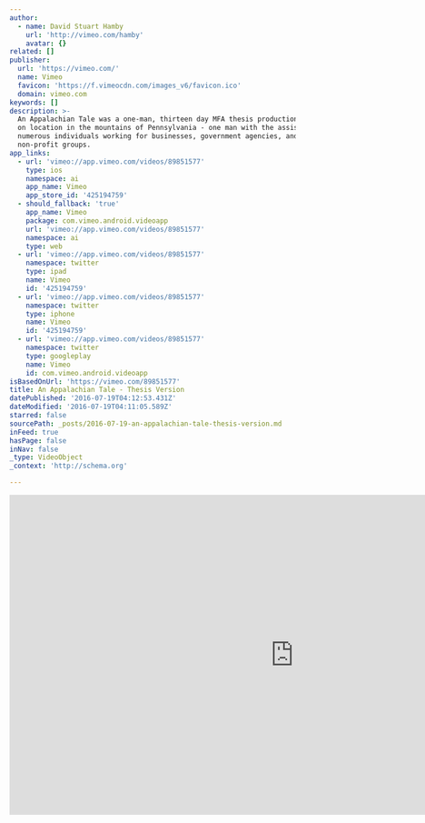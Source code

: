 ```yaml
---
author:
  - name: David Stuart Hamby
    url: 'http://vimeo.com/hamby'
    avatar: {}
related: []
publisher:
  url: 'https://vimeo.com/'
  name: Vimeo
  favicon: 'https://f.vimeocdn.com/images_v6/favicon.ico'
  domain: vimeo.com
keywords: []
description: >-
  An Appalachian Tale was a one-man, thirteen day MFA thesis production filmed
  on location in the mountains of Pennsylvania - one man with the assistance of
  numerous individuals working for businesses, government agencies, and
  non-profit groups.
app_links:
  - url: 'vimeo://app.vimeo.com/videos/89851577'
    type: ios
    namespace: ai
    app_name: Vimeo
    app_store_id: '425194759'
  - should_fallback: 'true'
    app_name: Vimeo
    package: com.vimeo.android.videoapp
    url: 'vimeo://app.vimeo.com/videos/89851577'
    namespace: ai
    type: web
  - url: 'vimeo://app.vimeo.com/videos/89851577'
    namespace: twitter
    type: ipad
    name: Vimeo
    id: '425194759'
  - url: 'vimeo://app.vimeo.com/videos/89851577'
    namespace: twitter
    type: iphone
    name: Vimeo
    id: '425194759'
  - url: 'vimeo://app.vimeo.com/videos/89851577'
    namespace: twitter
    type: googleplay
    name: Vimeo
    id: com.vimeo.android.videoapp
isBasedOnUrl: 'https://vimeo.com/89851577'
title: An Appalachian Tale - Thesis Version
datePublished: '2016-07-19T04:12:53.431Z'
dateModified: '2016-07-19T04:11:05.589Z'
starred: false
sourcePath: _posts/2016-07-19-an-appalachian-tale-thesis-version.md
inFeed: true
hasPage: false
inNav: false
_type: VideoObject
_context: 'http://schema.org'

---
```

<iframe src="https://cdn.embedly.com/widgets/media.html?src=https%3A%2F%2Fplayer.vimeo.com%2Fvideo%2F89851577&amp;url=https%3A%2F%2Fvimeo.com%2F89851577&amp;image=http%3A%2F%2Fi.vimeocdn.com%2Fvideo%2F489105055_1280.jpg&amp;key=b7d04c9b404c499eba89ee7072e1c4f7&amp;type=text%2Fhtml&amp;schema=vimeo" width="1000" height="563" scrolling="no" frameborder="0" allowfullscreen="" style=""></iframe>